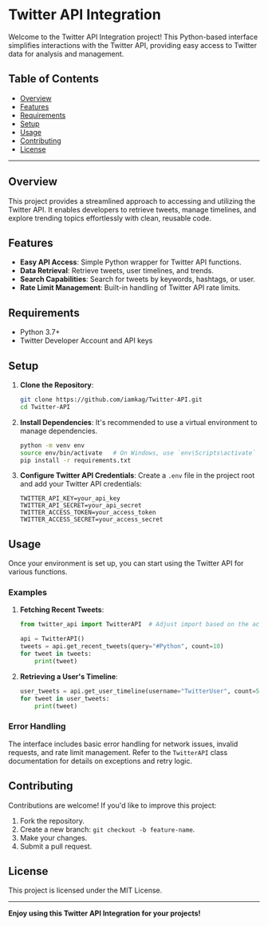 # Twitter API Integration

Welcome to the Twitter API Integration project! This Python-based interface simplifies interactions with the Twitter API, providing easy access to Twitter data for analysis and management.

## Table of Contents

- [Overview](#overview)
- [Features](#features)
- [Requirements](#requirements)
- [Setup](#setup)
- [Usage](#usage)
- [Contributing](#contributing)
- [License](#license)

---

## Overview

This project provides a streamlined approach to accessing and utilizing the Twitter API. It enables developers to retrieve tweets, manage timelines, and explore trending topics effortlessly with clean, reusable code.

## Features

- **Easy API Access**: Simple Python wrapper for Twitter API functions.
- **Data Retrieval**: Retrieve tweets, user timelines, and trends.
- **Search Capabilities**: Search for tweets by keywords, hashtags, or user.
- **Rate Limit Management**: Built-in handling of Twitter API rate limits.

## Requirements

- Python 3.7+
- Twitter Developer Account and API keys

## Setup

1. **Clone the Repository**:
   ```bash
   git clone https://github.com/iamkag/Twitter-API.git
   cd Twitter-API
   ```

2. **Install Dependencies**:
   It's recommended to use a virtual environment to manage dependencies.

   ```bash
   python -m venv env
   source env/bin/activate   # On Windows, use `env\Scripts\activate`
   pip install -r requirements.txt
   ```

3. **Configure Twitter API Credentials**:
   Create a `.env` file in the project root and add your Twitter API credentials:

   ```plaintext
   TWITTER_API_KEY=your_api_key
   TWITTER_API_SECRET=your_api_secret
   TWITTER_ACCESS_TOKEN=your_access_token
   TWITTER_ACCESS_SECRET=your_access_secret
   ```

## Usage

Once your environment is set up, you can start using the Twitter API for various functions.

### Examples

1. **Fetching Recent Tweets**:
   ```python
   from twitter_api import TwitterAPI  # Adjust import based on the actual module structure

   api = TwitterAPI()
   tweets = api.get_recent_tweets(query="#Python", count=10)
   for tweet in tweets:
       print(tweet)
   ```

2. **Retrieving a User's Timeline**:
   ```python
   user_tweets = api.get_user_timeline(username="TwitterUser", count=5)
   for tweet in user_tweets:
       print(tweet)
   ```

### Error Handling

The interface includes basic error handling for network issues, invalid requests, and rate limit management. Refer to the `TwitterAPI` class documentation for details on exceptions and retry logic.

## Contributing

Contributions are welcome! If you'd like to improve this project:

1. Fork the repository.
2. Create a new branch: `git checkout -b feature-name`.
3. Make your changes.
4. Submit a pull request.

## License

This project is licensed under the MIT License.

---

**Enjoy using this Twitter API Integration for your projects!**

